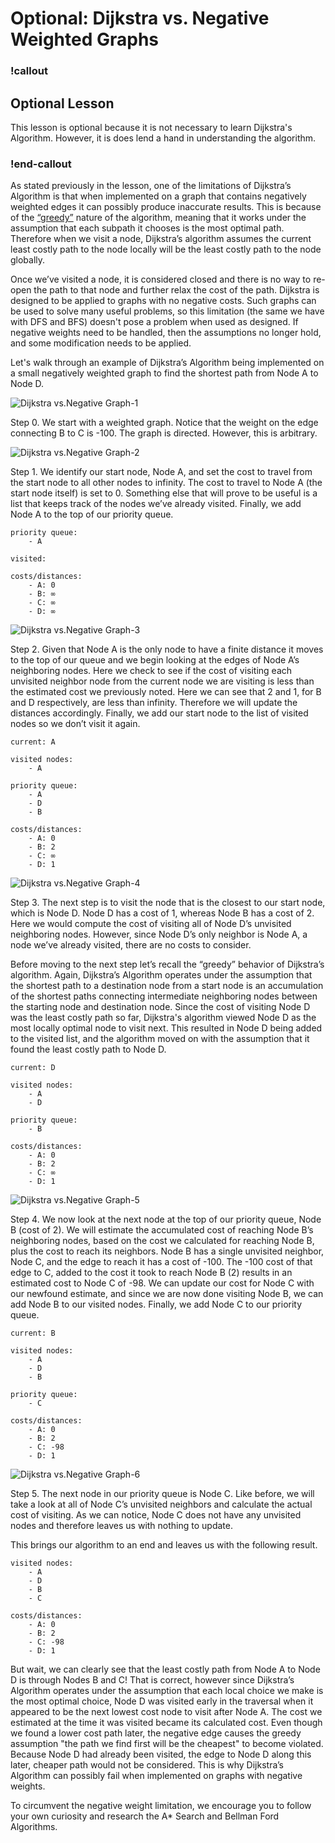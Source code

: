 # Optional: Dijkstra vs. Negative Weighted Graphs

### !callout

## Optional Lesson

This lesson is optional because it is not necessary to learn Dijkstra's Algorithm. However, it is does lend a hand in understanding the algorithm.

### !end-callout

As stated previously in the lesson, one of the limitations of Dijkstra’s Algorithm is that when implemented on a graph that contains negatively weighted edges it can possibly produce inaccurate results. This is because of the [“greedy”](https://en.wikipedia.org/wiki/Greedy_algorithm) nature of the algorithm, meaning that it works under the assumption that each subpath it chooses is the most optimal path. Therefore when we visit a node, Dijkstra’s algorithm assumes the current least costly path to the node locally will be the least costly path to the node globally.

Once we’ve visited a node, it is considered closed and there is no way to re-open the path to that node and further relax the cost of the path. Dijkstra is designed to be applied to graphs with no negative costs. Such graphs can be used to solve many useful problems, so this limitation (the same we have with DFS and BFS) doesn't pose a problem when used as designed. If negative weights need to be handled, then the assumptions no longer hold, and some modification needs to be applied. 

Let's walk through an example of Dijkstra’s Algorithm being implemented on a small negatively weighted graph to find the shortest path from Node A to Node D.

![Dijkstra vs.Negative Graph-1](images/negative-1.png)

Step 0. We start with a weighted graph. Notice that the weight on the edge connecting B to C is -100. The graph is directed. However, this is arbitrary.

![Dijkstra vs.Negative Graph-2](images/negative-2.png)

Step 1. We identify our start node, Node A, and set the cost to travel from the start node to all other nodes to infinity. The cost to travel to Node A (the start node itself) is set to 0. Something else that will prove to be useful is a list that keeps track of the nodes we’ve already visited. Finally, we add Node A to the top of our priority queue.

```text
priority queue:
    - A

visited:
	
costs/distances:
    - A: 0 
    - B: ∞ 
    - C: ∞ 
    - D: ∞
```

![Dijkstra vs.Negative Graph-3](images/negative-3.png)

Step 2. Given that Node A is the only node to have a finite distance it moves to the top of our queue and we begin looking at the edges of Node A’s neighboring nodes. Here we check to see if the cost of visiting each unvisited neighbor node from the current node we are visiting is less than the estimated cost we previously noted. Here we can see that 2 and 1, for B and D respectively, are less than infinity. Therefore we will update the distances accordingly. Finally, we add our start node to the list of visited nodes so we don’t visit it again. 

```text
current: A 

visited nodes: 
	- A 

priority queue: 
	- A
	- D
	- B

costs/distances:
	- A: 0
	- B: 2
	- C: ∞ 
	- D: 1
```
![Dijkstra vs.Negative Graph-4](images/negative-4.png)

Step 3. The next step is to visit the node that is the closest to our start node, which is Node D. Node D has a cost of 1, whereas Node B has a cost of 2. Here we would compute the cost of visiting all of Node D’s unvisited neighboring nodes. However, since Node D’s only neighbor is Node A, a node we’ve already visited, there are no costs to consider. 

Before moving to the next step let’s recall the “greedy” behavior of Dijkstra’s algorithm. Again, Dijkstra’s Algorithm operates under the assumption that the shortest path to a destination node from a start node is an accumulation of the shortest paths connecting intermediate neighboring nodes between the starting node and destination node. Since the cost of visiting Node D was the least costly path so far, Dijkstra's algorithm viewed Node D as the most locally optimal node to visit next. This resulted in Node D being added to the visited list, and the algorithm moved on with the assumption that it found the least costly path to Node D.

```text
current: D 

visited nodes: 
	- A
	- D 

priority queue:
	- B

costs/distances: 
	- A: 0 
	- B: 2
	- C: ∞ 
	- D: 1

```

![Dijkstra vs.Negative Graph-5](images/negative-5.png)

Step 4. We now look at the next node at the top of our priority queue, Node B (cost of 2). We will estimate the accumulated cost of reaching Node B’s neighboring nodes, based on the cost we calculated for reaching Node B, plus the cost to reach its neighbors. Node B has a single unvisited neighbor, Node C, and the edge to reach it has a cost of -100. The -100 cost of that edge to C, added to the cost it took to reach Node B (2) results in an estimated cost to Node C of -98. We can update our cost for Node C with our newfound estimate, and since we are now done visiting Node B, we can add Node B to our visited nodes. Finally, we add Node C to our priority queue.

```text
current: B 

visited nodes: 
	- A
	- D
	- B 

priority queue:
	- C

costs/distances: 
	- A: 0 
	- B: 2
	- C: -98 
	- D: 1
```

![Dijkstra vs.Negative Graph-6](images/negative-6.png)

Step 5. The next node in our priority queue is Node C. Like before, we will take a look at all of Node C’s unvisited neighbors and calculate the actual cost of visiting. As we can notice, Node C does not have any unvisited nodes and therefore leaves us with nothing to update.

This brings our algorithm to an end and leaves us with the following result. 

```text
visited nodes: 
	- A
	- D
	- B
	- C

costs/distances: 
	- A: 0 
	- B: 2
	- C: -98 
	- D: 1
```
But wait, we can clearly see that the least costly path from Node A to Node D is through Nodes B and C! That is correct, however since Dijkstra’s Algorithm operates under the assumption that each local choice we make is the most optimal choice, Node D was visited early in the traversal when it appeared to be the next lowest cost node to visit after Node A. The cost we estimated at the time it was visited became its calculated cost. Even though we found a lower cost path later, the negative edge causes the greedy assumption "the path we find first will be the cheapest" to become violated. Because Node D had already been visited, the edge to Node D along this later, cheaper path would not be considered. This is why Dijkstra’s Algorithm can possibly fail when implemented on graphs with negative weights.

To circumvent the negative weight limitation, we encourage you to follow your own curiosity and research the A* Search and Bellman Ford Algorithms.
